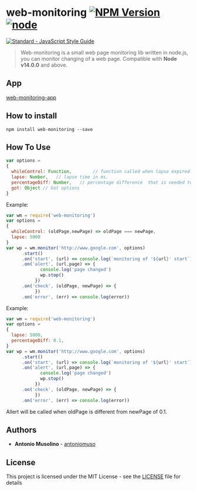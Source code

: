 # web-monitoring [![NPM Version](https://img.shields.io/npm/v/web-monitoring.svg)](https://www.npmjs.com/package/web-monitoring) [![node](http://img.shields.io/badge/node->=14.x.x-brightgreen.svg)]()
[![Standard - JavaScript Style Guide](https://cdn.rawgit.com/feross/standard/master/badge.svg)](https://github.com/feross/standard) 
> Web-monitoring is a small web page monitoring lib written in node.js, you can monitor changing of a web page. Compatible with **Node v14.0.0** and above.
## App
[web-monitoring-app](https://github.com/antoniomuso/web-monitoring-app)
## How to install
`npm install web-monitoring --save`

## How To Use

```js
var options =
{
  whileControl: Function,        // function called when lapse expired. if returns true, the event 'alert' will be call.
  lapse: Number,   // lapse time in ms.
  percentageDiff: Number,   // percentage difference  that is needed to call 'alert' event. This option does not need if whileControl function is set.   
  got: Object // Got options
}
```
Example:
```javascript
var wm = require('web-monitoring')
var options = 
{ 
  whileControl: (oldPage,newPage) => oldPage === newPage,
  lapse: 5000
}
var wp = wm.monitor('http://www.google.com', options)
      .start()
      .on('start', (url) => console.log(`monitoring of '${url}' start`))
      .on('alert', (url,page) => {
             console.log('page changed')
             wp.stop()
           })
      .on('check', (oldPage, newPage) => {
           })
      .on('error', (err) => console.log(error))
``` 
Example:
```javascript
var wm = require('web-monitoring')
var options = 
{ 
  lapse: 5000,
  percentageDiff: 0.1,
}
var wp = wm.monitor('http://www.google.com', options)
      .start()
      .on('start', (url) => console.log(`monitoring of '${url}' start`))
      .on('alert', (url,page) => {
             console.log('page changed')
             wp.stop()
           })
      .on('check', (oldPage, newPage) => {
           })
      .on('error', (err) => console.log(error))
``` 
Allert will be called when oldPage is different from newPage of 0.1.
## Authors

* **Antonio Musolino** - [antoniomuso](https://github.com/antoniomuso)



## License

This project is licensed under the MIT License - see the [LICENSE](LICENSE) file for details


